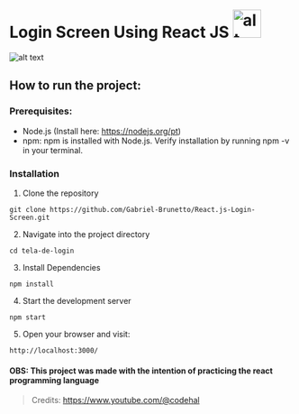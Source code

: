 # Login Screen Using React JS <img src="React-icon.svg.png" alt="alt text" width="50" height="50">

![alt text]([/tela-de-login/src/Component/Assets/screen.png](https://github.com/Gabriel-Brunetto/React.js-Login-Screen/blob/master/src/Component/Assets/screen.png))

## How to run the project:

### Prerequisites:
* Node.js (Install here: https://nodejs.org/pt)
* npm: npm is installed with Node.js. Verify installation by running npm -v in your terminal.

### Installation
1. Clone the repository
```
git clone https://github.com/Gabriel-Brunetto/React.js-Login-Screen.git
```

2. Navigate into the project directory
```
cd tela-de-login
```

3. Install Dependencies
```
npm install
```

4. Start the development server
```
npm start
```

5. Open your browser and visit:
```
http://localhost:3000/
```

#### OBS: This project was made with the intention of practicing the react programming language

>Credits: https://www.youtube.com/@codehal

